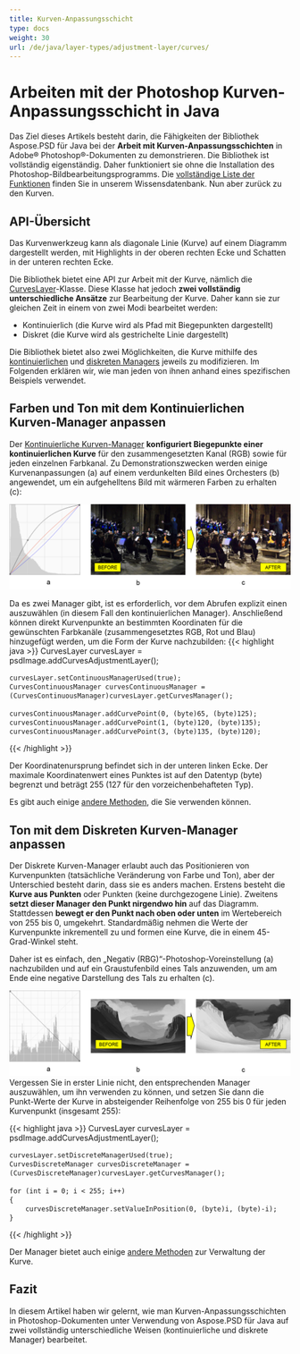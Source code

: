 ```yaml
---
title: Kurven-Anpassungsschicht
type: docs
weight: 30
url: /de/java/layer-types/adjustment-layer/curves/
---
```


# Arbeiten mit der Photoshop Kurven-Anpassungsschicht in Java

Das Ziel dieses Artikels besteht darin, die Fähigkeiten der Bibliothek Aspose.PSD für Java bei der **Arbeit mit Kurven-Anpassungsschichten** in Adobe® Photoshop®-Dokumenten zu demonstrieren. Die Bibliothek ist vollständig eigenständig. Daher funktioniert sie ohne die Installation des Photoshop-Bildbearbeitungsprogramms. Die [vollständige Liste der Funktionen](https://docs.aspose.com/psd/java/features/) finden Sie in unserem Wissensdatenbank. Nun aber zurück zu den Kurven.

## API-Übersicht

Das Kurvenwerkzeug kann als diagonale Linie (Kurve) auf einem Diagramm dargestellt werden, mit Highlights in der oberen rechten Ecke und Schatten in der unteren rechten Ecke.

Die Bibliothek bietet eine API zur Arbeit mit der Kurve, nämlich die [CurvesLayer](https://reference.aspose.com/psd/java/com.aspose.psd.fileformats.psd.layers.adjustmentlayers/CurvesLayer)-Klasse. Diese Klasse hat jedoch **zwei vollständig unterschiedliche Ansätze** zur Bearbeitung der Kurve. Daher kann sie zur gleichen Zeit in einem von zwei Modi bearbeitet werden:

- Kontinuierlich (die Kurve wird als Pfad mit Biegepunkten dargestellt)
- Diskret (die Kurve wird als gestrichelte Linie dargestellt)

Die Bibliothek bietet also zwei Möglichkeiten, die Kurve mithilfe des [kontinuierlichen](https://reference.aspose.com/psd/java/com.aspose.psd.fileformats.psd.layers.layerresources/curvescontinuousmanager) und [diskreten Managers](https://reference.aspose.com/psd/java/com.aspose.psd.fileformats.psd.layers.layerresources/CurvesDiscreteManager) jeweils zu modifizieren. Im Folgenden erklären wir, wie man jeden von ihnen anhand eines spezifischen Beispiels verwendet.

## Farben und Ton mit dem Kontinuierlichen Kurven-Manager anpassen

Der [Kontinuierliche Kurven-Manager](https://reference.aspose.com/psd/java/com.aspose.psd.fileformats.psd.layers.layerresources/CurvesContinuousManager) **konfiguriert Biegepunkte einer kontinuierlichen Kurve** für den zusammengesetzten Kanal (RGB) sowie für jeden einzelnen Farbkanal. Zu Demonstrationszwecken werden einige Kurvenanpassungen (a) auf einem verdunkelten Bild eines Orchesters (b) angewendet, um ein aufgehelltens Bild mit wärmeren Farben zu erhalten (c):

![Kurven-Anpassungsschicht Abbildung 1](curves-psd-adjustment-layer-figure-1.png)

Da es zwei Manager gibt, ist es erforderlich, vor dem Abrufen explizit einen auszuwählen (in diesem Fall den kontinuierlichen Manager). Anschließend können direkt Kurvenpunkte an bestimmten Koordinaten für die gewünschten Farbkanäle (zusammengesetztes RGB, Rot und Blau) hinzugefügt werden, um die Form der Kurve nachzubilden:
{{< highlight java >}}
    CurvesLayer curvesLayer = psdImage.addCurvesAdjustmentLayer();

    curvesLayer.setContinuousManagerUsed(true);
    CurvesContinuousManager curvesContinuousManager = (CurvesContinuousManager)curvesLayer.getCurvesManager();

    curvesContinuousManager.addCurvePoint(0, (byte)65, (byte)125);
    curvesContinuousManager.addCurvePoint(1, (byte)120, (byte)135);
    curvesContinuousManager.addCurvePoint(3, (byte)135, (byte)120);
{{< /highlight >}}

Der Koordinatenursprung befindet sich in der unteren linken Ecke. Der maximale Koordinatenwert eines Punktes ist auf den Datentyp (byte) begrenzt und beträgt 255 (127 für den vorzeichenbehafteten Typ).

Es gibt auch einige [andere Methoden](https://reference.aspose.com/psd/java/com.aspose.psd.fileformats.psd.layers.layerresources/CurvesContinuousManager), die Sie verwenden können.

## Ton mit dem Diskreten Kurven-Manager anpassen

Der Diskrete Kurven-Manager erlaubt auch das Positionieren von Kurvenpunkten (tatsächliche Veränderung von Farbe und Ton), aber der Unterschied besteht darin, dass sie es anders machen. Erstens besteht die **Kurve aus Punkten** oder Punkten (keine durchgezogene Linie). Zweitens **setzt dieser Manager den Punkt nirgendwo hin** auf das Diagramm. Stattdessen **bewegt er den Punkt nach oben oder unten** im Wertebereich von 255 bis 0, umgekehrt. Standardmäßig nehmen die Werte der Kurvenpunkte inkrementell zu und formen eine Kurve, die in einem 45-Grad-Winkel steht.

Daher ist es einfach, den „Negativ (RBG)“-Photoshop-Voreinstellung (a) nachzubilden und auf ein Graustufenbild eines Tals anzuwenden, um am Ende eine negative Darstellung des Tals zu erhalten (c).

![Kurven-Anpassungsschicht Abbildung 2](curves-psd-adjustment-layer-figure-2.png) Vergessen Sie in erster Linie nicht, den entsprechenden Manager auszuwählen, um ihn verwenden zu können, und setzen Sie dann die Punkt-Werte der Kurve in absteigender Reihenfolge von 255 bis 0 für jeden Kurvenpunkt (insgesamt 255):

{{< highlight java >}}
    CurvesLayer curvesLayer = psdImage.addCurvesAdjustmentLayer();

    curvesLayer.setDiscreteManagerUsed(true);
    CurvesDiscreteManager curvesDiscreteManager = (CurvesDiscreteManager)curvesLayer.getCurvesManager();

    for (int i = 0; i < 255; i++)
    {
        curvesDiscreteManager.setValueInPosition(0, (byte)i, (byte)-i);
    }
{{< /highlight >}}

Der Manager bietet auch einige [andere Methoden](https://reference.aspose.com/psd/java/com.aspose.psd.fileformats.psd.layers.layerresources/curvesdiscretemanager) zur Verwaltung der Kurve.

## Fazit

In diesem Artikel haben wir gelernt, wie man Kurven-Anpassungsschichten in Photoshop-Dokumenten unter Verwendung von Aspose.PSD für Java auf zwei vollständig unterschiedliche Weisen (kontinuierliche und diskrete Manager) bearbeitet.

